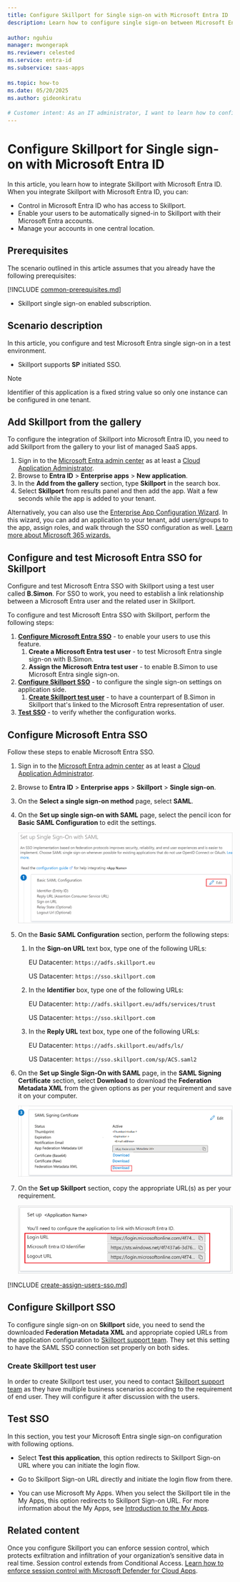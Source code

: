 ```yaml
---
title: Configure Skillport for Single sign-on with Microsoft Entra ID
description: Learn how to configure single sign-on between Microsoft Entra ID and Skillport.

author: nguhiu
manager: mwongerapk
ms.reviewer: celested
ms.service: entra-id
ms.subservice: saas-apps

ms.topic: how-to
ms.date: 05/20/2025
ms.author: gideonkiratu

# Customer intent: As an IT administrator, I want to learn how to configure single sign-on between Microsoft Entra ID and Skillport so that I can control who has access to Skillport, enable automatic sign-in with Microsoft Entra accounts, and manage my accounts in one central location.
---
```

# Configure Skillport for Single sign-on with Microsoft Entra ID

In this article,  you learn how to integrate Skillport with Microsoft Entra ID. When you integrate Skillport with Microsoft Entra ID, you can:

* Control in Microsoft Entra ID who has access to Skillport.
* Enable your users to be automatically signed-in to Skillport with their Microsoft Entra accounts.
* Manage your accounts in one central location.

## Prerequisites
The scenario outlined in this article assumes that you already have the following prerequisites:

[!INCLUDE [common-prerequisites.md](~/identity/saas-apps/includes/common-prerequisites.md)]
* Skillport single sign-on enabled subscription.

## Scenario description

In this article,  you configure and test Microsoft Entra single sign-on in a test environment.

* Skillport supports **SP** initiated SSO.

> [!NOTE]
> Identifier of this application is a fixed string value so only one instance can be configured in one tenant.

## Add Skillport from the gallery

To configure the integration of Skillport into Microsoft Entra ID, you need to add Skillport from the gallery to your list of managed SaaS apps.

1. Sign in to the [Microsoft Entra admin center](https://entra.microsoft.com) as at least a [Cloud Application Administrator](~/identity/role-based-access-control/permissions-reference.md#cloud-application-administrator).
1. Browse to **Entra ID** > **Enterprise apps** > **New application**.
1. In the **Add from the gallery** section, type **Skillport** in the search box.
1. Select **Skillport** from results panel and then add the app. Wait a few seconds while the app is added to your tenant.

 Alternatively, you can also use the [Enterprise App Configuration Wizard](https://portal.office.com/AdminPortal/home?Q=Docs#/azureadappintegration). In this wizard, you can add an application to your tenant, add users/groups to the app, assign roles, and walk through the SSO configuration as well. [Learn more about Microsoft 365 wizards.](/microsoft-365/admin/misc/azure-ad-setup-guides)

<a name='configure-and-test-azure-ad-sso-for-skillport'></a>

## Configure and test Microsoft Entra SSO for Skillport

Configure and test Microsoft Entra SSO with Skillport using a test user called **B.Simon**. For SSO to work, you need to establish a link relationship between a Microsoft Entra user and the related user in Skillport.

To configure and test Microsoft Entra SSO with Skillport, perform the following steps:

1. **[Configure Microsoft Entra SSO](#configure-azure-ad-sso)** - to enable your users to use this feature.
    1. **Create a Microsoft Entra test user** - to test Microsoft Entra single sign-on with B.Simon.
    1. **Assign the Microsoft Entra test user** - to enable B.Simon to use Microsoft Entra single sign-on.
1. **[Configure Skillport SSO](#configure-skillport-sso)** - to configure the single sign-on settings on application side.
    1. **[Create Skillport test user](#create-skillport-test-user)** - to have a counterpart of B.Simon in Skillport that's linked to the Microsoft Entra representation of user.
1. **[Test SSO](#test-sso)** - to verify whether the configuration works.

<a name='configure-azure-ad-sso'></a>

## Configure Microsoft Entra SSO

Follow these steps to enable Microsoft Entra SSO.

1. Sign in to the [Microsoft Entra admin center](https://entra.microsoft.com) as at least a [Cloud Application Administrator](~/identity/role-based-access-control/permissions-reference.md#cloud-application-administrator).
1. Browse to **Entra ID** > **Enterprise apps** > **Skillport** > **Single sign-on**.
1. On the **Select a single sign-on method** page, select **SAML**.
1. On the **Set up single sign-on with SAML** page, select the pencil icon for **Basic SAML Configuration** to edit the settings.

   ![Edit Basic SAML Configuration](common/edit-urls.png)

1. On the **Basic SAML Configuration** section, perform the following steps:

    1. In the **Sign-on URL** text box, type one of the following URLs:

        EU Datacenter: `https://adfs.skillport.eu`

        US Datacenter: `https://sso.skillport.com`

    1. In the **Identifier** box, type one of the following URLs:

        EU Datacenter: `http://adfs.skillport.eu/adfs/services/trust`

        US Datacenter: `https://sso.skillport.com`

    1. In the **Reply URL** text box, type one of the following URLs:

        EU Datacenter: `https://adfs.skillport.eu/adfs/ls/`

        US Datacenter: `https://sso.skillport.com/sp/ACS.saml2`

1. On the **Set up Single Sign-On with SAML** page, in the **SAML Signing Certificate** section, select **Download** to download the **Federation Metadata XML** from the given options as per your requirement and save it on your computer.

	![The Certificate download link](common/metadataxml.png)

6. On the **Set up Skillport** section, copy the appropriate URL(s) as per your requirement.

	![Copy configuration URLs](common/copy-configuration-urls.png)

<a name='create-an-azure-ad-test-user'></a>

[!INCLUDE [create-assign-users-sso.md](~/identity/saas-apps/includes/create-assign-users-sso.md)]

## Configure Skillport SSO

To configure single sign-on on **Skillport** side, you need to send the downloaded **Federation Metadata XML** and appropriate copied URLs from the application configuration to [Skillport support team](https://www.skillsoft.com/about/contact-us). They set this setting to have the SAML SSO connection set properly on both sides.

### Create Skillport test user

In order to create Skillport test user, you need to contact [Skillport support team](https://www.skillsoft.com/about/contact-us) as they have multiple business scenarios according to the requirement of end user. They will configure it after discussion with the users.

## Test SSO

In this section, you test your Microsoft Entra single sign-on configuration with following options. 

* Select **Test this application**, this option redirects to Skillport Sign-on URL where you can initiate the login flow. 

* Go to Skillport Sign-on URL directly and initiate the login flow from there.

* You can use Microsoft My Apps. When you select the Skillport tile in the My Apps, this option redirects to Skillport Sign-on URL. For more information about the My Apps, see [Introduction to the My Apps](https://support.microsoft.com/account-billing/sign-in-and-start-apps-from-the-my-apps-portal-2f3b1bae-0e5a-4a86-a33e-876fbd2a4510).

## Related content

Once you configure Skillport you can enforce session control, which protects exfiltration and infiltration of your organization’s sensitive data in real time. Session control extends from Conditional Access. [Learn how to enforce session control with Microsoft Defender for Cloud Apps](/cloud-app-security/proxy-deployment-aad).
